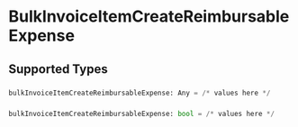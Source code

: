 # BulkInvoiceItemCreateReimbursableExpense


## Supported Types

### 

```python
bulkInvoiceItemCreateReimbursableExpense: Any = /* values here */
```

### 

```python
bulkInvoiceItemCreateReimbursableExpense: bool = /* values here */
```

